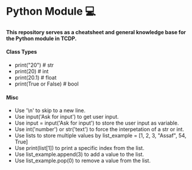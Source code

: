 # Python Module 💻

#### This repository serves as a cheatsheet and general knowledge base for the Python module in TCDP.

#### Class Types
- print("20")        # str
- print(20)          # int
- print(20.1)        # float
- print(True or False) # bool

#### Misc
- Use '\n' to skip to a new line.
- Use input('Ask for input') to get user input.
- Use input = input('Ask for input') to store the user input as variable.
- Use int('number') or str('text') to force the interpetation of a str or int.
- Use lists to store multiple values by list_example = [1, 2, 3, "Assaf", 54, True]
- Use print(list[1]) to print a specific index from the list.
- Use list_example.append(3) to add a value to the list.
- Use list_example.pop(0) to remove a value from the list.